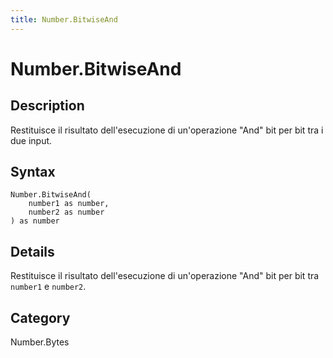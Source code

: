 ```yaml
---
title: Number.BitwiseAnd
---
```


# Number.BitwiseAnd


## Description

Restituisce il risultato dell&#39;esecuzione di un&#39;operazione &#34;And&#34; bit per bit tra i due input.


## Syntax

```powerquery
Number.BitwiseAnd(
    number1 as number,
    number2 as number
) as number
```


## Details

Restituisce il risultato dell'esecuzione di un'operazione "And" bit per bit tra <code>number1</code> e <code>number2</code>.



## Category
Number.Bytes
